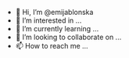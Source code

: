 - 👋 Hi, I’m @emijablonska
- 👀 I’m interested in ...
- 🌱 I’m currently learning ...
- 💞️ I’m looking to collaborate on ...
- 📫 How to reach me ...

<!---
emijablonska/emijablonska is a ✨ special ✨ repository because its `README.md` (this file) appears on your GitHub profile.
You can click the Preview link to take a look at your changes.
--->
